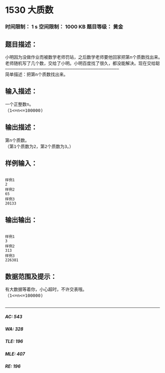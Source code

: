 # 1530 大质数   
### 时间限制： 1 s     空间限制： 1000 KB     题目等级： 黄金  
## 题目描述：  

<pre>
小明因为没做作业而被数学老师罚站，之后数学老师要他回家把第n个质数找出来。（1<=n<=100000)
老师随机写了几个数，交给了小明。小明百度找了很久，都没能解决。现在交给聪明的你。请你帮忙！
————————————————————————————————————————————
简单描述：把第n个质数找出来。
</pre>
  
  
## 输入描述：  

<pre>
一个正整数n。
（1<=n<=100000)
</pre>
  
  
## 输出描述：  

<pre>
第n个质数。
（第1个质数为2，第2个质数为3。）
</pre>
  
  
## 样例输入：  

<pre><code>
样例1
2
样例2
65
样例3
20133
</code></pre>
  
  
## 输出输出：  

<pre><code>
样例1
3
样例2
313
样例3
226381
</code></pre>
  
  
## 数据范围及提示：  

<pre>
有大数据等着你，小心超时，不许交表哦。
（1<=n<=100000)
 
</pre>
  
  
***  

##### AC: 543  
##### WA: 328  
##### TLE: 196  
##### MLE: 407  
##### RE: 196  
